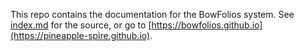 This repo contains the documentation for the BowFolios system. See [index.md](index.md) for the source, or go to [https://bowfolios.github.io](https://pineapple-spire.github.io).
